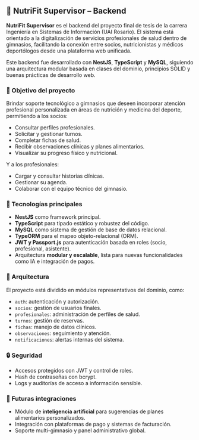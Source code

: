 ## 🧠 NutriFit Supervisor – Backend

**NutriFit Supervisor** es el backend del proyecto final de tesis de la carrera Ingeniería en Sistemas de Información (UAI Rosario). El sistema está orientado a la digitalización de servicios profesionales de salud dentro de gimnasios, facilitando la conexión entre socios, nutricionistas y médicos deportólogos desde una plataforma web unificada.

Este backend fue desarrollado con **NestJS**, **TypeScript** y **MySQL**, siguiendo una arquitectura modular basada en clases del dominio, principios SOLID y buenas prácticas de desarrollo web.

### 🎯 Objetivo del proyecto

Brindar soporte tecnológico a gimnasios que deseen incorporar atención profesional personalizada en áreas de nutrición y medicina del deporte, permitiendo a los socios:
- Consultar perfiles profesionales.
- Solicitar y gestionar turnos.
- Completar fichas de salud.
- Recibir observaciones clínicas y planes alimentarios.
- Visualizar su progreso físico y nutricional.

Y a los profesionales:
- Cargar y consultar historias clínicas.
- Gestionar su agenda.
- Colaborar con el equipo técnico del gimnasio.

### 🔧 Tecnologías principales

- **NestJS** como framework principal.
- **TypeScript** para tipado estático y robustez del código.
- **MySQL** como sistema de gestión de base de datos relacional.
- **TypeORM** para el mapeo objeto-relacional (ORM).
- **JWT y Passport.js** para autenticación basada en roles (socio, profesional, asistente).
- Arquitectura **modular y escalable**, lista para nuevas funcionalidades como IA e integración de pagos.

### 📐 Arquitectura

El proyecto está dividido en módulos representativos del dominio, como:
- `auth`: autenticación y autorización.
- `socios`: gestión de usuarios finales.
- `profesionales`: administración de perfiles de salud.
- `turnos`: gestión de reservas.
- `fichas`: manejo de datos clínicos.
- `observaciones`: seguimiento y atención.
- `notificaciones`: alertas internas del sistema.

### 🔒 Seguridad

- Accesos protegidos con JWT y control de roles.
- Hash de contraseñas con bcrypt.
- Logs y auditorías de acceso a información sensible.

### 🧠 Futuras integraciones

- Módulo de **inteligencia artificial** para sugerencias de planes alimentarios personalizados.
- Integración con plataformas de pago y sistemas de facturación.
- Soporte multi-gimnasio y panel administrativo global.
